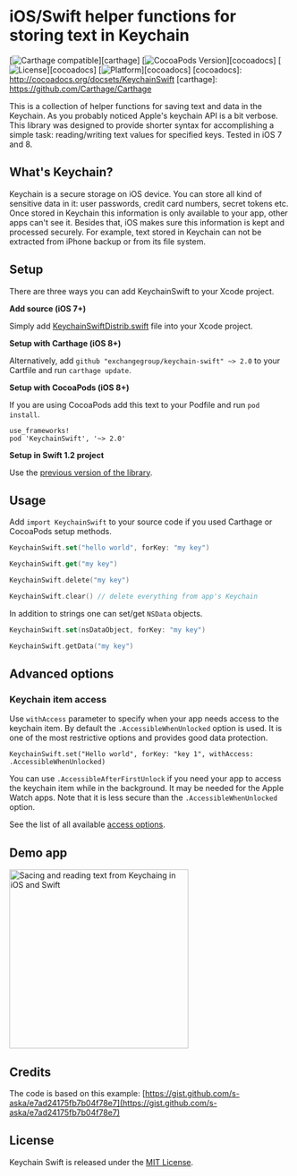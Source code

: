 # iOS/Swift helper functions for storing text in Keychain

[![Carthage compatible](https://img.shields.io/badge/Carthage-compatible-4BC51D.svg?style=flat)][carthage]
[![CocoaPods Version](https://img.shields.io/cocoapods/v/KeychainSwift.svg?style=flat)][cocoadocs]
[![License](https://img.shields.io/cocoapods/l/KeychainSwift.svg?style=flat)][cocoadocs]
[![Platform](https://img.shields.io/cocoapods/p/KeychainSwift.svg?style=flat)][cocoadocs]
[cocoadocs]: http://cocoadocs.org/docsets/KeychainSwift
[carthage]: https://github.com/Carthage/Carthage

This is a collection of helper functions for saving text and data in the Keychain.
 As you probably noticed Apple's keychain API is a bit verbose. This library was designed to provide shorter syntax for accomplishing a simple task: reading/writing text values for specified keys. Tested in iOS 7 and 8.

## What's Keychain?

Keychain is a secure storage on iOS device. You can store all kind of sensitive data in it: user passwords, credit card numbers, secret tokens etc. Once stored in Keychain this information is only available to your app, other apps can't see it. Besides that, iOS makes sure this information is kept and processed securely. For example, text stored in Keychain can not be extracted from iPhone backup or from its file system.

## Setup

There are three ways you can add KeychainSwift to your Xcode project.

**Add source (iOS 7+)**

Simply add [KeychainSwiftDistrib.swift](https://github.com/exchangegroup/keychain-swift/blob/master/Distrib/KeychainSwiftDistrib.swift) file into your Xcode project.

**Setup with Carthage (iOS 8+)**

Alternatively, add `github "exchangegroup/keychain-swift" ~> 2.0` to your Cartfile and run `carthage update`.

**Setup with CocoaPods (iOS 8+)**

If you are using CocoaPods add this text to your Podfile and run `pod install`.

    use_frameworks!
    pod 'KeychainSwift', '~> 2.0'


**Setup in Swift 1.2 project**

Use the [previous version of the library](https://github.com/exchangegroup/keychain-swift/wiki/Swift-1.2-setup).

## Usage

Add `import KeychainSwift` to your source code if you used Carthage or CocoaPods setup methods.

```Swift
KeychainSwift.set("hello world", forKey: "my key")

KeychainSwift.get("my key")

KeychainSwift.delete("my key")

KeychainSwift.clear() // delete everything from app's Keychain
```

In addition to strings one can set/get `NSData` objects.

```Swift
KeychainSwift.set(nsDataObject, forKey: "my key")

KeychainSwift.getData("my key")
```

## Advanced options

### Keychain item access

Use `withAccess` parameter to specify when your app needs access to the keychain item.
By default the `.AccessibleWhenUnlocked` option is used. It is one of the most restrictive options and provides good data protection.

```
KeychainSwift.set("Hello world", forKey: "key 1", withAccess: .AccessibleWhenUnlocked)
```

You can use `.AccessibleAfterFirstUnlock` if you need your app to access the keychain item while in the background.  It may be needed for the Apple Watch apps. Note that it is less secure than the `.AccessibleWhenUnlocked` option.

See the list of all available [access options](https://github.com/exchangegroup/keychain-swift/blob/master/KeychainSwift/KeychainSwiftAccessOptions.swift).

## Demo app

<img src="https://raw.githubusercontent.com/exchangegroup/keychain-swift/master/graphics/keychain-swift-demo.png" alt="Sacing and reading text from Keychaing in iOS and Swift" width="320">

## Credits

The code is based on this example: [https://gist.github.com/s-aska/e7ad24175fb7b04f78e7](https://gist.github.com/s-aska/e7ad24175fb7b04f78e7)

## License

Keychain Swift is released under the [MIT License](LICENSE).
